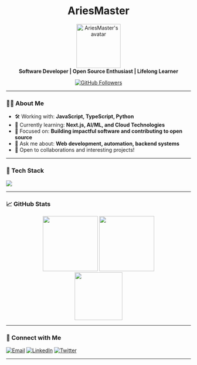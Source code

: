 <h1 align="center">AriesMaster</h1>

<p align="center">
  <img src="https://avatars.githubusercontent.com/u/AriesMaster?v=4" width="120" alt="AriesMaster's avatar" /><br/>
  <b>Software Developer | Open Source Enthusiast | Lifelong Learner</b>
</p>

<p align="center">
  <a href="https://github.com/AriesMaster">
    <img src="https://img.shields.io/github/followers/AriesMaster?label=Follow&style=social" alt="GitHub Followers" />
  </a>
  <!-- Add more badges as needed -->
</p>

---

### 🧑‍💻 About Me

- 🛠️ Working with: <b>JavaScript, TypeScript, Python</b>
- 🌱 Currently learning: <b>Next.js, AI/ML, and Cloud Technologies</b>
- 🎯 Focused on: <b>Building impactful software and contributing to open source</b>
- 💬 Ask me about: <b>Web development, automation, backend systems</b>
- 🤝 Open to collaborations and interesting projects!

---

### 🚀 Tech Stack

<p align="left">
  <img src="https://skillicons.dev/icons?i=js,python,java,html,css,nodejs,react,nextjs,mysql,docker,linux,git,github,vscode,visualstudio" />
</p>

---

### 📈 GitHub Stats

<p align="center">
  <img src="https://github-readme-stats.vercel.app/api?username=AriesMaster&show_icons=true&theme=github_dark" height="150" />
  <img src="https://github-readme-streak-stats.herokuapp.com/?user=AriesMaster&theme=github-dark-blue" height="150" />
  <br/>
  <img src="https://github-readme-stats.vercel.app/api/top-langs/?username=AriesMaster&layout=compact&theme=github_dark" height="130"/>
</p>

---

### 🔗 Connect with Me

<p>
  <a href="mailto:youremail@example.com"><img src="https://img.shields.io/badge/email-Email-blue?style=flat&logo=gmail" alt="Email"/></a>
  <a href="https://linkedin.com/in/your-linkedin"><img src="https://img.shields.io/badge/linkedin-Connect-blue?style=flat&logo=linkedin" alt="LinkedIn"/></a>
  <a href="https://twitter.com/your-twitter"><img src="https://img.shields.io/badge/twitter-Follow-blue?style=flat&logo=twitter" alt="Twitter"/></a>
  <!-- Add more social links as needed -->
</p>

---

<!--
**AriesMaster/AriesMaster** is a ✨ special ✨ repository because its README.md (this file) appears on your GitHub profile!
-->
